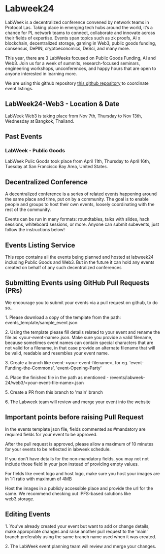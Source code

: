 # Labweek24

LabWeek is a decentralized conference convened by network teams in Protocol Las. Taking place in emerging tech hubs around the world, it’s a chance for PL network teams to connect, collaborate and innovate across their fields of expertise. Events span topics such as zk proofs, AI x blockchain, decentralized storage, gaming in Web3, public goods funding, consensus, DePIN, cryptoeconomics, DeSci, and many more.

This year, there are 3 LabWeeks focused on Public Goods Funding, AI and Web3. Join us for a week of summits, research-focused seminars, engineering workshops, unconferences, and happy hours that are open to anyone interested in learning more.

We are using this github repository [this github repository](https://github.com/memser-spaceport/labweek24-events) to coordinate event listings.

## LabWeek24-Web3 - Location & Date

LabWeek Web3 is taking place from Nov 7th, Thursday to Nov 13th, Wednesday at Bangkok, Thailand.

## Past Events
### LabWeek - Public Goods

LabWeek Pulic Goods took place from April 11th, Thursday to April 16th, Tuesday at San Francisco Bay Area, United States.

## Decentralized Conference

A decentralized conference is a series of related events happening around the same place and time, put on by a community. The goal is to enable people and groups to host their own events, loosely coordinating with the rest of the community.

Events can be run in many formats: roundtables, talks with slides, hack sessions, whiteboard sessions, or more. Anyone can submit subevents, just follow the instructions below!

## Events Listing Service

This repo contains all the events being planned and hosted at labweek24 including Public Goods and Web3. But in the future it can hold any events created on behalf of any such decentralized conferences

## Submitting Events using GitHub Pull Requests (PRs)

We encourage you to submit your events via a pull request on github, to do so..

1\. Please download a copy of the template from the path: events_template/sample_event.json

2\. Using the template please fill details related to your event and rename the file as &lt;your-event-name&gt;.json. Make sure you provide a valid filename, because sometimes event names can contain special characters that are not valid for a filename, in that case provide an alternate filename that will be valid, readable and resembles your event name.

3\. Create a branch like event-&lt;your-event-filename&gt;, for eg. 'event-Funding-the-Commons', 'event-Opening-Party'

4\. Place the finished file in the path as mentioned - /events/labweek-24/web3/&lt;your-event-file-name&gt;.json<br />

5\. Create a PR from this branch to 'main' branch

6\. The Labweek team will review and merge your event into the website

## Important points before raising Pull Request

In the events template json file, fields commented as #mandatory are required fields for your event to be approved.

After the pull request is approved, please allow a maximum of 10 minutes for your events to be reflected in labweek schedule.

If you don't have details for the non-mandatory fields, you may not not include those field in your json instead of providing empty values.

For fields like event logo and host logo, make sure you host your images are in 1:1 ratio with maximum of 4MB

Host the images in a publicly accessible place and provide the url for the same. We recommend checking out IPFS-based solutions like web3.storage.

## Editing Events

1\. You've already created your event but want to add or change details, make appropriate changes and raise another pull request to the 'main' branch preferably using the same branch name used when it was created.

2\. The LabWeek event planning team will review and merge your changes.
